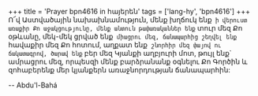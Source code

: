 +++
title = 'Prayer bpn4616 in հայերեն'
tags = ['lang-hy', 'bpn4616']
+++
Ո՜վ Աստվածային նախախնամություն, մենք խղճուկ ենք` ի վերուստ առաքիր Քո աջակցությունը, մենք անտուն թափառականներ ենք` տուր մեզ Քո օթևանը, մեկ-մեկ ցրված ենք` միացրու մեզ, ճանապարհից շեղվել ենք` հավաքիր մեզ Քո հոտում, աղքատ ենք` շնորհիր մեզ փայով ու ճակատագրով, ծարավ ենք` բեր մեզ Կյանքի աղբյուրի մոտ, թույլ ենք` ամրացրու մեզ, որպեսզի մենք բարձրանանք օգնելու Քո Գործին և զոհաբերենք մեր կյանքերն առաջնորդության ճանապարհին:

-- Abdu'l-Bahá
